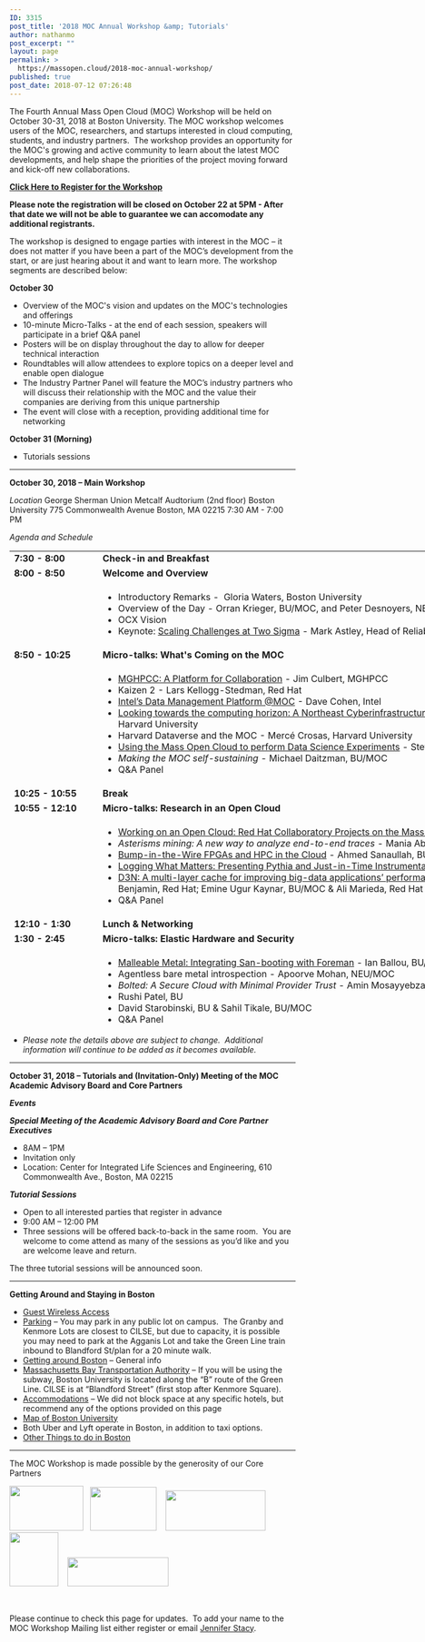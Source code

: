```yaml
---
ID: 3315
post_title: '2018 MOC Annual Workshop &amp; Tutorials'
author: nathanmo
post_excerpt: ""
layout: page
permalink: >
  https://massopen.cloud/2018-moc-annual-workshop/
published: true
post_date: 2018-07-12 07:26:48
---
```

<p class="entry-header">The Fourth Annual Mass Open Cloud (MOC) Workshop will be held on October 30-31, 2018 at Boston University. The MOC workshop welcomes users of the MOC, researchers, and startups interested in cloud computing, students, and industry partners.  The workshop provides an opportunity for the MOC's growing and active community to learn about the latest MOC developments, and help shape the priorities of the project moving forward and kick-off new collaborations.</p>
<span style="color: #0000ff"><strong><a href="https://goo.gl/forms/Odoo53AIpieStTBx2">Click Here to Register for the Workshop</a></strong></span>

<span style="font-weight: 400"><strong>Please note the registration will be closed on October 22 at 5PM - After that date we will not be able to guarantee we can accomodate any additional registrants.</strong></span>

<span style="font-weight: 400">The workshop is designed to engage parties with interest in the MOC – it does not matter if you have been a part of the MOC’s development from the start, or are just hearing about it and want to learn more. The workshop segments are described below:</span>

<b>October 30</b>
<ul>
 	<li style="font-weight: 400"><span style="font-weight: 400">Overview of the MOC's vision and updates on the MOC's technologies and offerings</span></li>
 	<li style="font-weight: 400"><span style="font-weight: 400">10-minute Micro-Talks - at the end of each session, speakers will participate in a brief Q&amp;A panel </span></li>
 	<li style="font-weight: 400"><span style="font-weight: 400">Posters will be on display throughout the day to allow for deeper technical interaction</span></li>
 	<li style="font-weight: 400"><span style="font-weight: 400">Roundtables will allow attendees to explore topics on a deeper level and enable open dialogue</span></li>
 	<li style="font-weight: 400"><span style="font-weight: 400">The Industry Partner Panel will feature the MOC’s industry partners who will discuss their relationship with the MOC and the value their companies are deriving from this unique partnership</span></li>
 	<li style="font-weight: 400"><span style="font-weight: 400">The event will close with a reception, providing additional time for networking</span></li>
</ul>
<b>October 31 (Morning)</b>
<ul>
 	<li style="font-weight: 400"><span style="font-weight: 400">Tutorials sessions </span></li>
</ul>

<hr />

<strong>October 30, 2018 – Main Workshop</strong>

<em>Location</em>
George Sherman Union
Metcalf Audtorium (2nd floor)
Boston University
775 Commonwealth Avenue
Boston, MA 02215
7:30 AM - 7:00 PM

<em>Agenda and Schedule </em>
<table style="width: 1184px;height: 837px">
<tbody>
<tr style="height: 18px">
<td style="width: 141.778px;height: 18px"><strong>7:30 - 8:00 </strong></td>
<td style="width: 1027.11px;height: 18px"><strong>Check-in and Breakfast </strong></td>
</tr>
<tr style="height: 18px">
<td style="width: 141.778px;height: 18px"><strong>8:00 - 8:50 </strong><strong>
</strong></td>
<td style="width: 1027.11px;height: 18px"><strong>Welcome and Overview</strong></td>
</tr>
<tr style="height: 72px">
<td style="width: 141.778px;height: 72px"><strong> </strong></td>
<td style="width: 1027.11px;height: 72px">
<ul>
 	<li>Introductory Remarks -  Gloria Waters, Boston University</li>
 	<li>Overview of the Day - Orran Krieger, BU/MOC, and Peter Desnoyers, NEU/MOC</li>
 	<li>OCX Vision</li>
 	<li>Keynote: <a href="https://massopen.cloud/wp-content/uploads/2018/10/Astley-Abstract-and-Bio.pdf">Scaling Challenges at Two Sigma</a> - Mark Astley, Head of Reliability Engineering, Two Sigma Investments</li>
</ul>
</td>
</tr>
<tr style="height: 18px">
<td style="width: 141.778px;height: 18px"><strong>8:50 - 10:25 </strong></td>
<td style="width: 1027.11px;height: 18px"><b>Micro-talks: What's Coming on the MOC</b></td>
</tr>
<tr style="height: 173px">
<td style="width: 141.778px;height: 173px"><strong> </strong></td>
<td style="width: 1027.11px;height: 173px">
<ul>
 	<li><a href="https://massopen.cloud/wp-content/uploads/2018/10/Culbert-Abstract-and-Bio.pdf">MGHPCC: A Platform for Collaboration</a> - Jim Culbert, MGHPCC</li>
 	<li>Kaizen 2 - Lars Kellogg-Stedman, Red Hat</li>
 	<li><a href="https://massopen.cloud/wp-content/uploads/2018/10/Abstract-and-Bio.pdf">Intel’s Data Management Platform @MOC</a> - Dave Cohen, Intel</li>
 	<li><a href="https://massopen.cloud/wp-content/uploads/2018/10/Gilmore-and-Yokel-Abstract-and-Bio.pdf">Looking towards the computing horizon: A Northeast Cyberinfrastructure Lab</a> - Wayne Gilmore, Boston University &amp; Scott Yokel, Harvard University</li>
 	<li>Harvard Dataverse and the MOC - Mercé Crosas, Harvard University</li>
 	<li><a href="https://massopen.cloud/wp-content/uploads/2018/10/Huels-Abstract-and-bio.pdf">Using the Mass Open Cloud to perform Data Science Experiments</a> - Steven Huels, Red Hat</li>
 	<li><em>Making the MOC self-sustaining</em> - Michael Daitzman, BU/MOC</li>
 	<li>Q&amp;A Panel</li>
</ul>
</td>
</tr>
<tr style="height: 18px">
<td style="width: 141.778px;height: 18px"><strong>10:25 - 10:55 </strong></td>
<td style="width: 1027.11px;height: 18px"><b>Break</b></td>
</tr>
<tr style="height: 18px">
<td style="width: 141.778px;height: 18px"><strong>10:55 - 12:10</strong></td>
<td style="width: 1027.11px;height: 18px"><b>Micro-talks: Research in an Open Cloud</b></td>
</tr>
<tr style="height: 173px">
<td style="width: 141.778px;height: 163px"><strong> </strong></td>
<td style="width: 1027.11px;height: 163px">
<ul>
 	<li><a href="https://massopen.cloud/wp-content/uploads/2018/10/Brock-Abstract-and-Bio.pdf">Working on an Open Cloud: Red Hat Collaboratory Projects on the Mass Open Cloud</a> - Hugh Brock, Red Hat</li>
 	<li><em>Asterisms mining: A new way to analyze end-to-end traces</em> - Mania Abdi, NEU/MOC &amp; Golsana Ghaemi, BU/MOC</li>
 	<li><a href="https://massopen.cloud/wp-content/uploads/2018/10/Sanaullah-Abstract-and-Bio.pdf">Bump-in-the-Wire FPGAs and HPC in the Cloud</a> <em>-</em> Ahmed Sanaullah, BU</li>
 	<li><a href="https://massopen.cloud/wp-content/uploads/2018/10/Ates-and-Sturmann-Abstract-and-Bio.pdf">Logging What Matters: Presenting Pythia and Just-in-Time Instrumentation</a> - Emre Ates, BU &amp; Lily Sturmann, BU/Red Hat</li>
 	<li><a href="https://massopen.cloud/wp-content/uploads/2018/10/Benjamin-Kaynar-and-Maredia-Abstract-and-Bio.pdf">D3N: A multi-layer cache for improving big-data applications’ performance in data centers with imbalanced networks</a><em>- </em>Matt Benjamin, Red Hat; Emine Ugur Kaynar, BU/MOC &amp; Ali Marieda, Red Hat</li>
 	<li>Q&amp;A Panel</li>
</ul>
</td>
</tr>
<tr style="height: 18px">
<td style="width: 141.778px;height: 18px"><strong>12:10 - 1:30 </strong></td>
<td style="width: 1027.11px;height: 18px"><strong>Lunch &amp; Networking</strong></td>
</tr>
<tr style="height: 18px">
<td style="width: 141.778px;height: 18px"><strong>1:30 - 2:45 </strong></td>
<td style="width: 1027.11px;height: 18px"><strong>Micro-talks: Elastic Hardware and Security</strong></td>
</tr>
<tr style="height: 18px">
<td style="width: 141.778px;height: 18px"><strong> </strong></td>
<td style="width: 1027.11px;height: 18px">
<ul>
 	<li><a href="https://massopen.cloud/wp-content/uploads/2018/10/Ballou-Abstract-and-Bio.pdf">Malleable Metal: Integrating San-booting with Foreman</a> - Ian Ballou, BU/MOC</li>
 	<li>Agentless bare metal introspection - Apoorve Mohan, NEU/MOC</li>
 	<li><em>Bolted: A Secure Cloud with Minimal Provider Trust</em> - Amin Mosayyebzadeh, BU/MOC</li>
 	<li>Rushi Patel, BU</li>
 	<li>David Starobinski, BU &amp; Sahil Tikale, BU/MOC</li>
 	<li>Q&amp;A Panel</li>
</ul>
</td>
</tr>
<tr style="height: 18px">
<td style="width: 141.778px;height: 18px"><strong>2:45 - 3:50 </strong></td>
<td style="width: 1027.11px;height: 18px"><strong>Micro-talks: Research on an Open Cloud</strong></td>
</tr>
<tr style="height: 135px">
<td style="width: 141.778px;height: 135px"><strong> </strong></td>
<td style="width: 1027.11px;height: 135px">
<ul>
 	<li><a href="https://massopen.cloud/wp-content/uploads/2018/10/McPherson-and-Pienaar-Abstract-and-Bio-1.pdf">Medical Image Processing on the MOC with ChRIS and OpenShift </a>- Dan McPherson, Red Hat &amp; Rudolph Pienaar, Boston Children's Hospital</li>
 	<li><em>Secure Multi-Party Computation in the Cloud</em> - Ben Getchell, BU</li>
 	<li><a href="https://massopen.cloud/wp-content/uploads/2018/10/Unger-Abstract-and-Bio.pdf">FaaS: Think Outside the Container </a>- Tommy Unger, BU</li>
 	<li><em>A demonstration of adapting HW to SW needs for network workloads</em> - Han Dong, BU</li>
 	<li><a href="https://massopen.cloud/wp-content/uploads/2018/10/UKL__A_Unikernel_based_on_Linux.pdf">A Unikernal based on Linux</a> - Ali Raza, BU &amp; Parul Sohal, BU</li>
 	<li>Q&amp;A Panel</li>
</ul>
</td>
</tr>
<tr style="height: 18px">
<td style="width: 141.778px;height: 18px"><strong>3:50 - 4:20</strong></td>
<td style="width: 1027.11px;height: 18px"><strong>Break</strong></td>
</tr>
<tr style="height: 18px">
<td style="width: 141.778px;height: 18px"><strong>4:20 - 5:20 </strong></td>
<td style="width: 1027.11px;height: 18px"><strong>Roundtables</strong></td>
</tr>
<tr style="height: 42px">
<td style="width: 141.778px;height: 42px"><strong> </strong></td>
<td style="width: 1027.11px;height: 42px">
<ul>
 	<li>Roundtables TBA</li>
</ul>
</td>
</tr>
<tr style="height: 18px">
<td style="width: 141.778px;height: 18px"><strong>5:20 - 5:40</strong></td>
<td style="width: 1027.11px;height: 18px"><strong>Roundtable Report Outs</strong></td>
</tr>
<tr style="height: 18px">
<td style="width: 141.778px;height: 18px"><strong>5:40 - 5:50</strong></td>
<td style="width: 1027.11px;height: 18px"><strong>Closing Remarks</strong></td>
</tr>
<tr style="height: 18px">
<td style="width: 141.778px;height: 18px"><strong>5:50 - 7:00</strong></td>
<td style="width: 1027.11px;height: 18px"><strong>Reception</strong></td>
</tr>
</tbody>
</table>
<ul>
 	<li><em>Please note the details above are subject to change.  Additional information will continue to be added as it becomes available.</em></li>
</ul>

<hr />

<strong>October 31, 2018 – Tutorials and (Invitation-Only) Meeting of the MOC Academic Advisory Board and Core Partners</strong>

<strong><em>Events</em></strong>

<strong><em>Special Meeting of the Academic Advisory Board and Core Partner Executives</em></strong>
<ul>
 	<li>8AM – 1PM</li>
 	<li>Invitation only</li>
 	<li>Location: Center for Integrated Life Sciences and Engineering, 610 Commonwealth Ave., Boston, MA 02215</li>
</ul>
<strong><em>Tutorial Sessions</em> </strong>
<ul>
 	<li>Open to all interested parties that register in advance</li>
 	<li>9:00 AM – 12:00 PM</li>
 	<li>Three sessions will be offered back-to-back in the same room.  You are welcome to come attend as many of the sessions as you’d like and you are welcome leave and return.</li>
</ul>
The three tutorial sessions will be announced soon.

<hr />

<strong>Getting Around and Staying in Boston
</strong>
<ul>
 	<li><a href="https://www.bu.edu/tech/services/support/networks/wireless/guest/">Guest Wireless Access</a></li>
 	<li><a href="https://www.bu.edu/parking/lots-locations/family-guests-and-visitor-parking/">Parking</a> – You may park in any public lot on campus.  The Granby and Kenmore Lots are closest to CILSE, but due to capacity, it is possible you may need to park at the Agganis Lot and take the Green Line train inbound to Blandford St/plan for a 20 minute walk.</li>
 	<li><a href="http://www.bu.edu/admissions/student-life/city-of-boston/transportation/">Getting around Boston</a> – General info</li>
 	<li><a href="http://www.mbta.com/">Massachusetts Bay Transportation Authority</a> – If you will be using the subway, Boston University is located along the “B” route of the Green Line. CILSE is at “Blandford Street” (first stop after Kenmore Square).</li>
 	<li><a href="http://www.bu.edu/alumni/benefits-resources/travel/#hotels">Accommodations</a> – We did not block space at any specific hotels, but recommend any of the options provided on this page</li>
 	<li><a href="http://www.bu.edu/maps/">Map of Boston University</a></li>
 	<li>Both Uber and Lyft operate in Boston, in addition to taxi options.</li>
 	<li><a href="http://www.bu.edu/admissions/student-life/city-of-boston/">Other Things to do in Boston</a></li>
</ul>

<hr />

The MOC Workshop is made possible by the generosity of our Core Partners

<img class="alignnone wp-image-781" src="https://massopen.cloud/wp-content/uploads/2016/03/cisco-logo-3-300x182.jpg" alt="" width="130" height="79" />   <img class="alignnone wp-image-780" src="https://massopen.cloud/wp-content/uploads/2016/03/293px-Intel-logo.svg.png" alt="" width="117" height="77" />    <img class="alignnone wp-image-3204" src="https://massopen.cloud/wp-content/uploads/2016/03/na_logo_hrz_2c_rgb_lrg1-300x120.jpg" alt="" width="176" height="71" />   <img class="alignnone wp-image-787" src="https://massopen.cloud/wp-content/uploads/2016/03/redhat-logo-273x300.jpg" alt="" width="86" height="95" />    <img class="alignnone wp-image-785" src="https://massopen.cloud/wp-content/uploads/2016/03/TwoSigma-636x183-300x86.png" alt="" width="178" height="51" />

&nbsp;

Please continue to check this page for updates.  To add your name to the MOC Workshop Mailing list either register or email <a href="jstacy@bu.edu">Jennifer Stacy</a>.